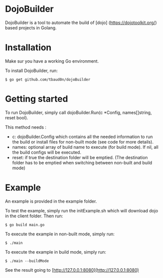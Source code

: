# DojoBuilder
DojoBuilder is a tool to automate the build of [dojo] (https://dojotoolkit.org/) based projects in Golang.

# Installation
Make sur you have a working Go environment.

To install DojoBuilder, run:
```
$ go get github.com/tbaud0n/dojoBuilder
```
# Getting started
To run DojoBuilder, simply call dojoBuilder.Run(c *Config, names[]string, reset bool).

This method needs : 
- c: dojoBuilder.Config which contains all the needed information to run the build or install files for non-built mode (see code for more details).
- names: optional array of build name to execute (for build mode). If nil, all the build configs will be executed.
- reset: if true the destination folder will be emptied. (The destination folder has to be emptied when switching between non-built and build mode)

# Example
An example is provided in the example folder.

To test the example, simply run the initExample.sh which will download dojo in the client folder.
Then run:
```
$ go build main.go
```
To execute the example in non-built mode, simply run:
```
$ ./main
```
To execute the example in build mode, simply run:
```
$ ./main --buildMode
```

See the result going to [http://127.0.0.1:8080](http://127.0.0.1:8080)
